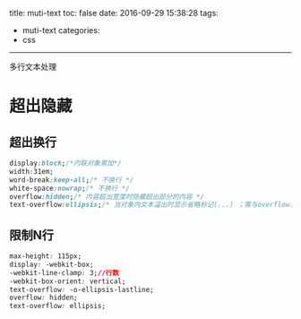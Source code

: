 title: muti-text
toc: false
date: 2016-09-29 15:38:28
tags:
  - muti-text
categories:
  - css
---

多行文本处理
<!-- more -->

# 超出隐藏

## 超出换行
```css
display:block;/*内联对象需加*/
width:31em;
word-break:keep-all;/* 不换行 */
white-space:nowrap;/* 不换行 */
overflow:hidden;/* 内容超出宽度时隐藏超出部分的内容 */
text-overflow:ellipsis;/* 当对象内文本溢出时显示省略标记(...) ；需与overflow:hidden;一起使用。*/
```

## 限制N行
```css
max-height: 115px;
display: -webkit-box;
-webkit-line-clamp: 3;//行数
-webkit-box-orient: vertical;
text-overflow: -o-ellipsis-lastline;
overflow: hidden;
text-overflow: ellipsis;
```
